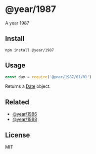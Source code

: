 # @year/1987

A year 1987

## Install

~~~
npm install @year/1987
~~~

## Usage

~~~js
const day = require('@year/1987/01/01')
~~~

Returns a [Date](https://developer.mozilla.org/en-US/docs/Web/JavaScript/Reference/Global_Objects/Date) object.

## Related

* [@year/1986](https://github.com/antonmedv/year/tree/master/packages/1986)
* [@year/1988](https://github.com/antonmedv/year/tree/master/packages/1988)

## License

MIT
